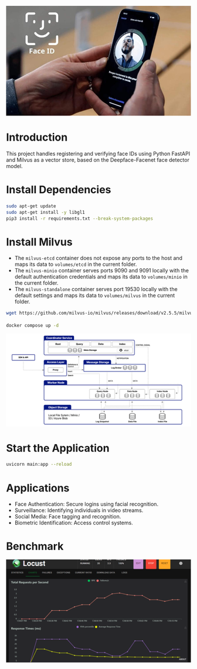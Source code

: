![alt text](docs/face-id-la-gi.jpg)

# Introduction
This project handles registering and verifying face IDs using Python FastAPI and Milvus as a vector store, based on the Deepface-Facenet face detector model.
# Install Dependencies
```bash
sudo apt-get update
sudo apt-get install -y libgl1
pip3 install -r requirements.txt --break-system-packages
```

# Install Milvus
- The `milvus-etcd` container does not expose any ports to the host and maps its data to `volumes/etcd` in the current folder.
- The `milvus-minio` container serves ports 9090 and 9091 locally with the default authentication credentials and maps its data to `volumes/minio` in the current folder.
- The `milvus-standalone` container serves port 19530 locally with the default settings and maps its data to `volumes/milvus` in the current folder.
```bash
wget https://github.com/milvus-io/milvus/releases/download/v2.5.5/milvus-standalone-docker-compose.yml -O docker-compose.yml

docker compose up -d
```
![alt text](docs/highly-decoupled-architecture.png)

# Start the Application
```bash
uvicorn main:app --reload
```

# Applications
- Face Authentication: Secure logins using facial recognition.
- Surveillance: Identifying individuals in video streams.
- Social Media: Face tagging and recognition.
- Biometric Identification: Access control systems.

# Benchmark
![alt text](docs/locust-chart-results.png)